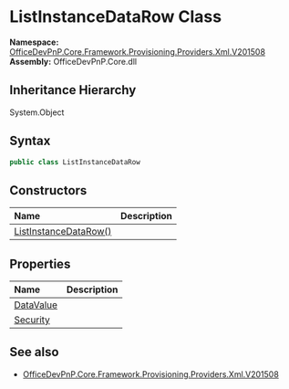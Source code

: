 # ListInstanceDataRow Class
  

**Namespace:** [OfficeDevPnP.Core.Framework.Provisioning.Providers.Xml.V201508](OfficeDevPnP.Core.Framework.Provisioning.Providers.Xml.V201508.md)  
**Assembly:** OfficeDevPnP.Core.dll  
## Inheritance Hierarchy
System.Object  
## Syntax
```C#
public class ListInstanceDataRow
```
## Constructors
|**Name**|**Description**|
|:-----|:-----|
| [ListInstanceDataRow()](OfficeDevPnP.Core.Framework.Provisioning.Providers.Xml.V201508.ListInstanceDataRow.ctor1.md) |  
## Properties
|**Name**|**Description**|
|:-----|:-----|
| [DataValue](OfficeDevPnP.Core.Framework.Provisioning.Providers.Xml.V201508.ListInstanceDataRow.DataValue.md) | 
| [Security](OfficeDevPnP.Core.Framework.Provisioning.Providers.Xml.V201508.ListInstanceDataRow.Security.md) | 
## See also
- [OfficeDevPnP.Core.Framework.Provisioning.Providers.Xml.V201508](OfficeDevPnP.Core.Framework.Provisioning.Providers.Xml.V201508.md)
